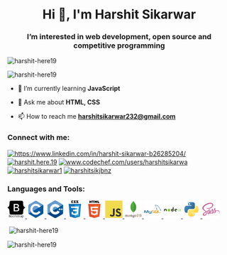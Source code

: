 <h1 align="center">Hi 👋, I'm Harshit Sikarwar</h1>
<h3 align="center">I’m interested in web development, open source and competitive programming</h3>

<p align="left"> <img src="https://komarev.com/ghpvc/?username=harshit-here19&label=Profile%20views&color=0e75b6&style=flat" alt="harshit-here19" /> </p>

<p align="left"> <img src="https://i.pinimg.com/564x/cf/fc/be/cffcbec4c5d20014a18466b1f0c0354d.jpg" alt="harshit-here19" /> </p>

- 🌱 I’m currently learning **JavaScript**

- 💬 Ask me about **HTML, CSS**

- 📫 How to reach me **harshitsikarwar232@gmail.com**

<h3 align="left">Connect with me:</h3>
<p align="left">
<a href="https://linkedin.com/in/harshit-sikarwar-b26285204/" target="blank"><img align="center" src="https://raw.githubusercontent.com/rahuldkjain/github-profile-readme-generator/master/src/images/icons/Social/linked-in-alt.svg" alt="https://www.linkedin.com/in/harshit-sikarwar-b26285204/" height="30" width="40" /></a>
<a href="https://instagram.com/harshit.here.19" target="blank"><img align="center" src="https://raw.githubusercontent.com/rahuldkjain/github-profile-readme-generator/master/src/images/icons/Social/instagram.svg" alt="harshit.here.19" height="30" width="40" /></a>
<a href="https://www.codechef.com/users/harshitsikarwa" target="blank"><img align="center" src="https://cdn.jsdelivr.net/npm/simple-icons@3.1.0/icons/codechef.svg" alt="www.codechef.com/users/harshitsikarwa" height="30" width="40" /></a>
<a href="https://www.hackerrank.com/harshitsikarwar1" target="blank"><img align="center" src="https://raw.githubusercontent.com/rahuldkjain/github-profile-readme-generator/master/src/images/icons/Social/hackerrank.svg" alt="harshitsikarwar1" height="30" width="40" /></a>
<a href="https://auth.geeksforgeeks.org/user/harshitsikjbnz" target="blank"><img align="center" src="https://raw.githubusercontent.com/rahuldkjain/github-profile-readme-generator/master/src/images/icons/Social/geeks-for-geeks.svg" alt="harshitsikjbnz" height="30" width="40" /></a>
</p>

<h3 align="left">Languages and Tools:</h3>
<p align="left"> <a href="https://getbootstrap.com" target="_blank" rel="noreferrer"> <img src="https://raw.githubusercontent.com/devicons/devicon/master/icons/bootstrap/bootstrap-plain-wordmark.svg" alt="bootstrap" width="40" height="40"/> </a> <a href="https://www.cprogramming.com/" target="_blank" rel="noreferrer"> <img src="https://raw.githubusercontent.com/devicons/devicon/master/icons/c/c-original.svg" alt="c" width="40" height="40"/> </a> <a href="https://www.w3schools.com/cpp/" target="_blank" rel="noreferrer"> <img src="https://raw.githubusercontent.com/devicons/devicon/master/icons/cplusplus/cplusplus-original.svg" alt="cplusplus" width="40" height="40"/> </a> <a href="https://www.w3schools.com/css/" target="_blank" rel="noreferrer"> <img src="https://raw.githubusercontent.com/devicons/devicon/master/icons/css3/css3-original-wordmark.svg" alt="css3" width="40" height="40"/> </a> <a href="https://www.w3.org/html/" target="_blank" rel="noreferrer"> <img src="https://raw.githubusercontent.com/devicons/devicon/master/icons/html5/html5-original-wordmark.svg" alt="html5" width="40" height="40"/> </a> <a href="https://developer.mozilla.org/en-US/docs/Web/JavaScript" target="_blank" rel="noreferrer"> <img src="https://raw.githubusercontent.com/devicons/devicon/master/icons/javascript/javascript-original.svg" alt="javascript" width="40" height="40"/> </a> <a href="https://www.mongodb.com/" target="_blank" rel="noreferrer"> <img src="https://raw.githubusercontent.com/devicons/devicon/master/icons/mongodb/mongodb-original-wordmark.svg" alt="mongodb" width="40" height="40"/> </a> <a href="https://www.mysql.com/" target="_blank" rel="noreferrer"> <img src="https://raw.githubusercontent.com/devicons/devicon/master/icons/mysql/mysql-original-wordmark.svg" alt="mysql" width="40" height="40"/> </a> <a href="https://nodejs.org" target="_blank" rel="noreferrer"> <img src="https://raw.githubusercontent.com/devicons/devicon/master/icons/nodejs/nodejs-original-wordmark.svg" alt="nodejs" width="40" height="40"/> </a> <a href="https://www.python.org" target="_blank" rel="noreferrer"> <img src="https://raw.githubusercontent.com/devicons/devicon/master/icons/python/python-original.svg" alt="python" width="40" height="40"/> </a> <a href="https://sass-lang.com" target="_blank" rel="noreferrer"> <img src="https://raw.githubusercontent.com/devicons/devicon/master/icons/sass/sass-original.svg" alt="sass" width="40" height="40"/> </a> </p>

<p>&nbsp;<img align="center" src="https://github-readme-stats.vercel.app/api?username=harshit-here19&show_icons=true&locale=en" alt="harshit-here19" /></p>

<p><img align="center" src="https://github-readme-streak-stats.herokuapp.com/?user=harshit-here19&" alt="harshit-here19" /></p>
